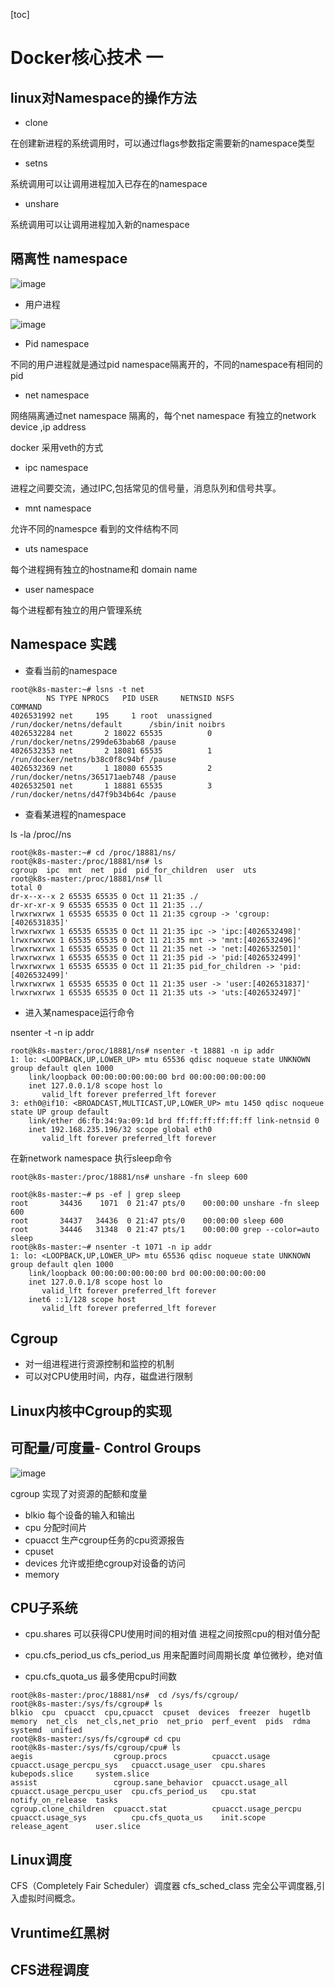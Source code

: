 [toc]

# Docker核心技术 一

## linux对Namespace的操作方法

- clone 

在创建新进程的系统调用时，可以通过flags参数指定需要新的namespace类型

- setns 
  
系统调用可以让调用进程加入已存在的namespace

- unshare
  
系统调用可以让调用进程加入新的namespace

## 隔离性 namespace 

![image](./imgs/namespace.png)

- 用户进程

![image](./imgs/namespace2.png)


- Pid namespace

不同的用户进程就是通过pid namespace隔离开的，不同的namespace有相同的pid

- net namespace 

网络隔离通过net namespace 隔离的，每个net namespace 有独立的network device ,ip address 

docker 采用veth的方式 

- ipc namespace 

进程之间要交流，通过IPC,包括常见的信号量，消息队列和信号共享。

- mnt namespace 
  
允许不同的namespce 看到的文件结构不同
- uts namespace 

每个进程拥有独立的hostname和 domain name 

- user namespace 
 
每个进程都有独立的用户管理系统

## Namespace 实践

- 查看当前的namespace 

```
root@k8s-master:~# lsns -t net
        NS TYPE NPROCS   PID USER     NETNSID NSFS                           COMMAND
4026531992 net     195     1 root  unassigned /run/docker/netns/default      /sbin/init noibrs
4026532284 net       2 18022 65535          0 /run/docker/netns/299de63bab68 /pause
4026532353 net       2 18081 65535          1 /run/docker/netns/b38c0f8c94bf /pause
4026532369 net       1 18080 65535          2 /run/docker/netns/365171aeb748 /pause
4026532501 net       1 18881 65535          3 /run/docker/netns/d47f9b34b64c /pause
```
- 查看某进程的namespace 

ls -la /proc/<pid>/ns

 ```
 root@k8s-master:~# cd /proc/18881/ns/
root@k8s-master:/proc/18881/ns# ls
cgroup  ipc  mnt  net  pid  pid_for_children  user  uts
root@k8s-master:/proc/18881/ns# ll
total 0
dr-x--x--x 2 65535 65535 0 Oct 11 21:35 ./
dr-xr-xr-x 9 65535 65535 0 Oct 11 21:35 ../
lrwxrwxrwx 1 65535 65535 0 Oct 11 21:35 cgroup -> 'cgroup:[4026531835]'
lrwxrwxrwx 1 65535 65535 0 Oct 11 21:35 ipc -> 'ipc:[4026532498]'
lrwxrwxrwx 1 65535 65535 0 Oct 11 21:35 mnt -> 'mnt:[4026532496]'
lrwxrwxrwx 1 65535 65535 0 Oct 11 21:35 net -> 'net:[4026532501]'
lrwxrwxrwx 1 65535 65535 0 Oct 11 21:35 pid -> 'pid:[4026532499]'
lrwxrwxrwx 1 65535 65535 0 Oct 11 21:35 pid_for_children -> 'pid:[4026532499]'
lrwxrwxrwx 1 65535 65535 0 Oct 11 21:35 user -> 'user:[4026531837]'
lrwxrwxrwx 1 65535 65535 0 Oct 11 21:35 uts -> 'uts:[4026532497]'
 ```

- 进入某namespace运行命令

nsenter -t <pid> -n ip addr


```
root@k8s-master:/proc/18881/ns# nsenter -t 18881 -n ip addr
1: lo: <LOOPBACK,UP,LOWER_UP> mtu 65536 qdisc noqueue state UNKNOWN group default qlen 1000
    link/loopback 00:00:00:00:00:00 brd 00:00:00:00:00:00
    inet 127.0.0.1/8 scope host lo
       valid_lft forever preferred_lft forever
3: eth0@if10: <BROADCAST,MULTICAST,UP,LOWER_UP> mtu 1450 qdisc noqueue state UP group default 
    link/ether d6:fb:34:9a:09:1d brd ff:ff:ff:ff:ff:ff link-netnsid 0
    inet 192.168.235.196/32 scope global eth0
       valid_lft forever preferred_lft forever
```


在新network namespace 执行sleep命令

```
root@k8s-master:/proc/18881/ns# unshare -fn sleep 600
```


```
root@k8s-master:~# ps -ef | grep sleep 
root       34436    1071  0 21:47 pts/0    00:00:00 unshare -fn sleep 600
root       34437   34436  0 21:47 pts/0    00:00:00 sleep 600
root       34446   31348  0 21:47 pts/1    00:00:00 grep --color=auto sleep
root@k8s-master:~# nsenter -t 1071 -n ip addr
1: lo: <LOOPBACK,UP,LOWER_UP> mtu 65536 qdisc noqueue state UNKNOWN group default qlen 1000
    link/loopback 00:00:00:00:00:00 brd 00:00:00:00:00:00
    inet 127.0.0.1/8 scope host lo
       valid_lft forever preferred_lft forever
    inet6 ::1/128 scope host 
       valid_lft forever preferred_lft forever
```


## Cgroup 

- 对一组进程进行资源控制和监控的机制 
- 可以对CPU使用时间，内存，磁盘进行限制 
  
## Linux内核中Cgroup的实现

## 可配量/可度量- Control Groups

![image](./imgs/cgroup1.png)

cgroup 实现了对资源的配额和度量

- blkio 每个设备的输入和输出
- cpu  分配时间片 
- cpuacct 生产cgroup任务的cpu资源报告
- cpuset 
- devices 允许或拒绝cgroup对设备的访问
- memory 

## CPU子系统 

- cpu.shares 可以获得CPU使用时间的相对值
进程之间按照cpu的相对值分配

- cpu.cfs_period_us  cfs_period_us 用来配置时间周期长度 单位微秒，绝对值
   
- cpu.cfs_quota_us  最多使用cpu时间数


```
root@k8s-master:/proc/18881/ns#  cd /sys/fs/cgroup/
root@k8s-master:/sys/fs/cgroup# ls
blkio  cpu  cpuacct  cpu,cpuacct  cpuset  devices  freezer  hugetlb  memory  net_cls  net_cls,net_prio  net_prio  perf_event  pids  rdma  systemd  unified
root@k8s-master:/sys/fs/cgroup# cd cpu
root@k8s-master:/sys/fs/cgroup/cpu# ls
aegis                  cgroup.procs          cpuacct.usage         cpuacct.usage_percpu_sys   cpuacct.usage_user  cpu.shares  kubepods.slice     system.slice
assist                 cgroup.sane_behavior  cpuacct.usage_all     cpuacct.usage_percpu_user  cpu.cfs_period_us   cpu.stat    notify_on_release  tasks
cgroup.clone_children  cpuacct.stat          cpuacct.usage_percpu  cpuacct.usage_sys          cpu.cfs_quota_us    init.scope  release_agent      user.slice
```




## Linux调度 

CFS（Completely Fair Scheduler）调度器 cfs_sched_class 完全公平调度器,引入虚拟时间概念。

## Vruntime红黑树 


## CFS进程调度




